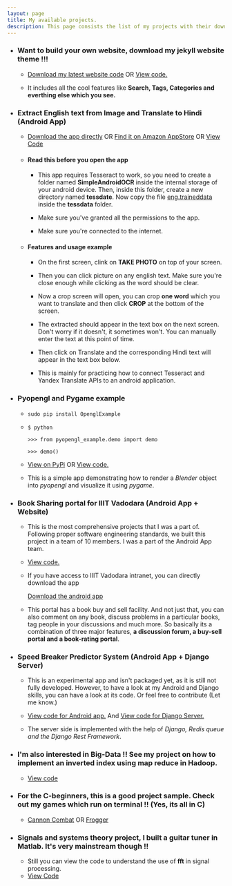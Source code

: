 ```yaml
---
layout: page
title: My available projects.
description: This page consists the list of my projects with their download links.
---
```

- ### Want to build your own website, download my jekyll website theme !!!
	- <a class="btn btn-success" id="margin_yes" href="https://github.com/tyagi-iiitv/Website-public-sample/archive/master.zip">Download my latest website code</a> OR <a class="btn btn-info" id="margin_yes" href="https://github.com/tyagi-iiitv/Website-public-sample">View code.</a>

	- It includes all the cool features like **Search, Tags, Categories and everthing else which you see.**

- ### Extract English text from Image and Translate to Hindi (Android App)
	- <a class="btn btn-success" id="margin_yes" href="https://github.com/tyagi-iiitv/ImageTextTranslator/blob/master/Sandroidocr/app/app-release.apk">Download the app directly</a> OR  <a class="btn btn-warning" id="margin_yes" href="https://www.amazon.com/dp/B06W58XR7Q/ref=sr_1_1?s=mobile-apps&ie=UTF8&qid=1487492338&sr=1-1&keywords=image+text+translator+%28English+to+Hindi%29">Find it on Amazon AppStore</a> OR <a class="btn btn-info" id="margin_yes" href="https://github.com/tyagi-iiitv/ImageTextTranslator">View Code</a>
	
	- #### Read this before you open the app
		- This app requires Tesseract to work, so you need to create a folder named **SimpleAndroidOCR** inside the internal storage of your android device. Then, inside this folder, create a new directory named **tessdate**. Now copy the file [eng.traineddata](https://github.com/tesseract-ocr/tessdata/blob/master/eng.traineddata) inside the **tessdata** folder.
		
		- Make sure you've granted all the permissions to the app.
		
		- Make sure you're connected to the internet.
	
	- #### Features and usage example
	
		- On the first screen, clink on **TAKE PHOTO** on top of your screen.
		
		- Then you can click picture on any english text. Make sure you're close enough while clicking as the word should be clear.
		
		- Now a crop screen will open, you can crop **one word** which you want to translate and then click **CROP** at the bottom of the screen.
		
		- The extracted should appear in the text box on the next screen. Don't worry if it doesn't, it sometimes won't. You can manually enter the text at this point of time. 
		
		- Then click on Translate and the corresponding Hindi text will appear in the text box below.
	 
		- This is mainly for practicing how to connect Tesseract and Yandex Translate APIs to an android application.
	
- ### Pyopengl and Pygame example
	- `sudo pip install OpenglExample`
	
	- `$ python`
	
		`>>> from pyopengl_example.demo import demo`
		
		`>>> demo()`	
	 
	- <a class="btn btn-success" id="margin_yes" href="http://pypi.python.org/pypi/OpenglExample">View on PyPi</a> OR <a class="btn btn-info" id="margin_yes" href="https://github.com/tyagi-iiitv/PyopenglExample">View code.</a> 

	- This is a simple app demonstrating how to render a *Blender* object into *pyopengl* and visualize it using *pygame*.	
	
- ### Book Sharing portal for IIIT Vadodara (Android App + Website)
	- This is the most comprehensive projects that I was a part of. Following proper software engineering standards, we built this project in a team of 10 members. I was a part of the Android App team.
	- <a class="btn btn-info" id="margin_yes" href="https://github.com/TheHackstreetBoys/BeyondBooks">View code.</a>
	- If you have access to IIIT Vadodara intranet, you can directly download the app 
	
		<a class="btn btn-success" id="margin_yes" href="https://github.com/TheHackstreetBoys/BeyondBooks/raw/master/androidApp/BeyondBooks/app/app-release.apk">Download the android app</a>
	
	- This portal has a book buy and sell facility. And not just that, you can also comment on any book, discuss problems in a particular books, tag people in your discussions and much more. So basically its a combination of three major features, **a discussion forum, a buy-sell portal and a book-rating portal**.
	
- ### Speed Breaker Predictor System (Android App + Django Server)

	- This is an experimental app and isn't packaged yet, as it is still not fully developed. However, to have a look at my Android and Django skills, you can have a look at its code. Or feel free to contribute (Let me know.)
	
	- <a class="btn btn-info" id="margin_yes" href="https://github.com/tyagi-iiitv/Bumpy">View code for Android app.</a> And <a class="btn btn-info" id="margin_yes" href="https://github.com/tyagi-iiitv/Bumpy_server">View code for Django Server.</a>
	
	- The server side is implemented with the help of *Django, Redis queue and the Django Rest Framework*.
	
- ### I'm also interested in Big-Data !! See my project on how to implement an inverted index using map reduce in Hadoop.

	- <a class="btn btn-info" id="margin_yes" href="https://github.com/tyagi-iiitv/Hadoop-Inverted-Index-using-Map-Reduce">View code</a>
	
- ### For the C-beginners, this is a good project sample. Check out my games which run on terminal !! (Yes, its all in C)

	- <a class="btn btn-info" id="margin_yes" href="https://github.com/tyagi-iiitv/cannon-combat">Cannon Combat</a> OR <a class="btn btn-success" id="margin_yes" href="https://github.com/tyagi-iiitv/frogger-in-c">Frogger</a>
	
- ### Signals and systems theory project, I built a guitar tuner in Matlab. It's very mainstream though !!

	- Still you can view the code to understand the use of **fft** in signal processing. 
	- <a class="btn btn-warning" id="margin_yes" href="https://github.com/tyagi-iiitv/guitar-tuner-in-octave">View Code</a>
	
